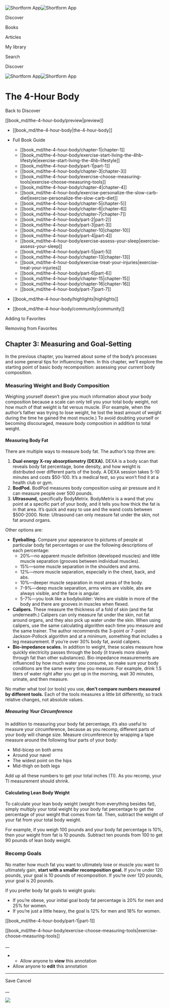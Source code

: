 ![Shortform App](/img/logo.36a2399e.svg)![Shortform App](/img/logo-dark.70c1b072.svg)

Discover

Books

Articles

My library

Search

Discover

![Shortform App](/img/logo.36a2399e.svg)![Shortform App](/img/logo-dark.70c1b072.svg)

# The 4-Hour Body

Back to Discover

[[book_md/the-4-hour-body/preview|preview]]

  * [[book_md/the-4-hour-body|the-4-hour-body]]
  * Full Book Guide

    * [[book_md/the-4-hour-body/chapter-1|chapter-1]]
    * [[book_md/the-4-hour-body/exercise-start-living-the-4hb-lifestyle|exercise-start-living-the-4hb-lifestyle]]
    * [[book_md/the-4-hour-body/part-1|part-1]]
    * [[book_md/the-4-hour-body/chapter-3|chapter-3]]
    * [[book_md/the-4-hour-body/exercise-choose-measuring-tools|exercise-choose-measuring-tools]]
    * [[book_md/the-4-hour-body/chapter-4|chapter-4]]
    * [[book_md/the-4-hour-body/exercise-personalize-the-slow-carb-diet|exercise-personalize-the-slow-carb-diet]]
    * [[book_md/the-4-hour-body/chapter-5|chapter-5]]
    * [[book_md/the-4-hour-body/chapter-6|chapter-6]]
    * [[book_md/the-4-hour-body/chapter-7|chapter-7]]
    * [[book_md/the-4-hour-body/part-2|part-2]]
    * [[book_md/the-4-hour-body/part-3|part-3]]
    * [[book_md/the-4-hour-body/chapter-10|chapter-10]]
    * [[book_md/the-4-hour-body/part-4|part-4]]
    * [[book_md/the-4-hour-body/exercise-assess-your-sleep|exercise-assess-your-sleep]]
    * [[book_md/the-4-hour-body/part-5|part-5]]
    * [[book_md/the-4-hour-body/chapter-13|chapter-13]]
    * [[book_md/the-4-hour-body/exercise-treat-your-injuries|exercise-treat-your-injuries]]
    * [[book_md/the-4-hour-body/part-6|part-6]]
    * [[book_md/the-4-hour-body/chapter-15|chapter-15]]
    * [[book_md/the-4-hour-body/chapter-16|chapter-16]]
    * [[book_md/the-4-hour-body/part-7|part-7]]
  * [[book_md/the-4-hour-body/highlights|highlights]]
  * [[book_md/the-4-hour-body/community|community]]



Adding to Favorites 

Removing from Favorites 

## Chapter 3: Measuring and Goal-Setting

In the previous chapter, you learned about some of the body’s processes and some general tips for influencing them. In this chapter, we'll explore the starting point of basic body recomposition: assessing your _current_ body composition.

### Measuring Weight and Body Composition

Weighing yourself doesn’t give you much information about your body composition because a scale can only tell you your total body weight, not how much of that weight is fat versus muscle. (For example, when the author’s father was trying to lose weight, he lost the least amount of weight during the time he gained the most muscle.) To avoid doubting yourself or becoming discouraged, measure body composition in addition to total weight.

#### Measuring Body Fat

There are multiple ways to measure body fat. The author’s top three are:

  1. **Dual energy X-ray absorptiometry (DEXA).** DEXA is a body scan that reveals body fat percentage, bone density, and how weight is distributed over different parts of the body. A DEXA session takes 5-10 minutes and costs $50-100. It’s a medical test, so you won’t find it at a health club or gym.
  2. **BodPod.** BodPod measures body composition using air pressure and it can measure people over 500 pounds.
  3. **Ultrasound,** specifically BodyMetrix. BodyMetrix is a wand that you point at a specific part of your body, and it tells you how thick the fat is in that area. It’s quick and easy to use and the wand costs between $500-2000. Note: Ultrasound can only measure fat under the skin, not fat around organs.



Other options are:

  * **Eyeballing.** Compare your appearance to pictures of people at particular body fat percentages or use the following descriptions of each percentage:
    * 20%—no apparent muscle definition (developed muscles) and little muscle separation (grooves between individual muscles).
    * 15%—some muscle separation in the shoulders and arms.
    * 12%—more muscle separation, especially in the chest, back, and abs.
    * 10%—deeper muscle separation in most areas of the body.
    * 7-9%—deep muscle separation, arms veins are visible, abs are always visible, and the face is angular.
    * 5-7%—you look like a bodybuilder: Veins are visible in more of the body and there are grooves in muscles when flexed.
  * **Calipers.** These measure the thickness of a fold of skin (and the fat underneath.) Calipers can only measure fat under the skin, not fat around organs, and they also pick up water under the skin. When using calipers, use the same calculating algorithm each time you measure and the same trainer. The author recommends the 3-point or 7-point Jackson-Pollock algorithm and at a minimum, something that includes a leg measurement. If you’re over 30% body fat, avoid calipers. 
  * **Bio-impedance scales.** In addition to weight, these scales measure how quickly electricity passes through the body (it travels more slowly through fat than other substances). Bio-impedance measurements are influenced by how much water you consume, so make sure your body conditions are the same every time you measure. For example, drink 1.5 liters of water right after you get up in the morning, wait 30 minutes, urinate, and then measure.



No matter what tool (or tools) you use, **don’t compare numbers measured by different tools.** Each of the tools measures a little bit differently, so track relative changes, not absolute values.

##### Measuring Your Circumference

In addition to measuring your body fat percentage, it’s also useful to measure your circumference, because as you recomp, different parts of your body will change size. Measure circumference by wrapping a tape measure around the following four parts of your body:

  * Mid-bicep on both arms
  * Around your navel
  * The widest point on the hips
  * Mid-thigh on both legs



Add up all these numbers to get your total inches (TI). As you recomp, your TI measurement should shrink.

#### Calculating Lean Body Weight

To calculate your lean body weight (weight from everything besides fat), simply multiply your total weight by your body fat percentage to get the percentage of your weight that comes from fat. Then, subtract the weight of your fat from your total body weight.

For example, if you weigh 100 pounds and your body fat percentage is 10%, then your weight from fat is 10 pounds. Subtract ten pounds from 100 to get 90 pounds of lean body weight.

### Recomp Goals

No matter how much fat you want to ultimately lose or muscle you want to ultimately gain, **start with a smaller recomposition goal.** If you’re under 120 pounds, your goal is 10 pounds of recomposition. If you’re over 120 pounds, your goal is 20 pounds.

If you prefer body fat goals to weight goals:

  * If you’re obese, your initial goal body fat percentage is 20% for men and 25% for women. 
  * If you’re just a little heavy, the goal is 12% for men and 18% for women. 



[[book_md/the-4-hour-body/part-1|part-1]]

[[book_md/the-4-hour-body/exercise-choose-measuring-tools|exercise-choose-measuring-tools]]

__

  *   * Allow anyone to **view** this annotation
  * Allow anyone to **edit** this annotation



* * *

Save Cancel

__




![](https://bat.bing.com/action/0?ti=56018282&Ver=2&mid=6699e808-2e05-464a-b240-937cd365eefa&sid=f30c5e70639211ee87d33f0876d93783&vid=f30c9700639211eeb3a75d830392c94f&vids=0&msclkid=N&pi=0&lg=en-US&sw=800&sh=600&sc=24&nwd=1&tl=Shortform%20%7C%20The%204-Hour%20Body&p=https%3A%2F%2Fwww.shortform.com%2Fapp%2Fbook%2Fthe-4-hour-body%2Fchapter-3&r=&lt=489&evt=pageLoad&sv=1&rn=732251)
